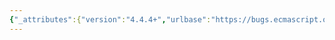 ```yaml
---
{"_attributes":{"version":"4.4.4+","urlbase":"https://bugs.ecmascript.org/","maintainer":"dherman@mozilla.com"},"bug":{"bug_id":1948,"creation_ts":"2013-09-28 13:51:00 -0700","short_desc":"7.1.11 ToLength: Add an explicit + sign before the 0","delta_ts":"2013-10-29 09:45:40 -0700","product":"Draft for 6th Edition","component":"technical issue","version":"Rev 19: September 27, 2013 Draft","rep_platform":"All","op_sys":"All","bug_status":"RESOLVED","resolution":"FIXED","priority":"Normal","bug_severity":"enhancement","everconfirmed":true,"reporter":{"uid":"claude.pache","name":"Claude Pache"},"assigned_to":{"uid":"allen","name":"Allen Wirfs-Brock"},"long_desc":[{"commentid":5619,"comment_count":0,"who":{"uid":"claude.pache","name":"Claude Pache"},"bug_when":"2013-09-28 13:51:00 -0700","thetext":"Step 3 of the algorithm of the abstract operation ToLength reads:\n\n3. If len ≤ 0, then return 0.\n\nIn the face of negative numbers, it may be good to be very explicit (like in the ToNumber and the various To(U)int* algorithms), by saying: \"... return +0\"."},{"commentid":5921,"comment_count":1,"who":{"uid":"allen","name":"Allen Wirfs-Brock"},"bug_when":"2013-10-21 12:20:43 -0700","thetext":"fixed in rev20 editor's draft"},{"commentid":6091,"comment_count":2,"who":{"uid":"allen","name":"Allen Wirfs-Brock"},"bug_when":"2013-10-29 09:45:40 -0700","thetext":"fixed in rev20 draft, Oct. 28, 2013"}]}}
---
```

